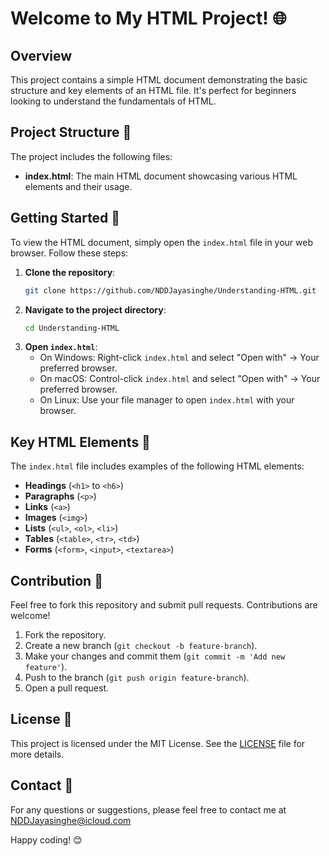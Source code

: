 # Welcome to My HTML Project! 🌐

## Overview

This project contains a simple HTML document demonstrating the basic structure and key elements of an HTML file. It's perfect for beginners looking to understand the fundamentals of HTML.

## Project Structure 📁

The project includes the following files:

- **index.html**: The main HTML document showcasing various HTML elements and their usage.

## Getting Started 🚀

To view the HTML document, simply open the `index.html` file in your web browser. Follow these steps:

1. **Clone the repository**:
    ```bash
    git clone https://github.com/NDDJayasinghe/Understanding-HTML.git
    ```
2. **Navigate to the project directory**:
    ```bash
    cd Understanding-HTML
    ```
3. **Open `index.html`**:
    - On Windows: Right-click `index.html` and select "Open with" → Your preferred browser.
    - On macOS: Control-click `index.html` and select "Open with" → Your preferred browser.
    - On Linux: Use your file manager to open `index.html` with your browser.

## Key HTML Elements 📄

The `index.html` file includes examples of the following HTML elements:

- **Headings** (`<h1>` to `<h6>`)
- **Paragraphs** (`<p>`)
- **Links** (`<a>`)
- **Images** (`<img>`)
- **Lists** (`<ul>`, `<ol>`, `<li>`)
- **Tables** (`<table>`, `<tr>`, `<td>`)
- **Forms** (`<form>`, `<input>`, `<textarea>`)

## Contribution 🤝

Feel free to fork this repository and submit pull requests. Contributions are welcome!

1. Fork the repository.
2. Create a new branch (`git checkout -b feature-branch`).
3. Make your changes and commit them (`git commit -m 'Add new feature'`).
4. Push to the branch (`git push origin feature-branch`).
5. Open a pull request.

## License 📜

This project is licensed under the MIT License. See the [LICENSE](LICENSE) file for more details.

## Contact 📧

For any questions or suggestions, please feel free to contact me at NDDJayasinghe@icloud.com

Happy coding! 😊
